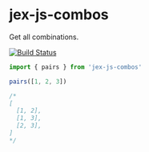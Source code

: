 # jex-js-combos

Get all combinations.


[![Build Status](https://travis-ci.org/reergymerej/js-combos.svg?branch=master)](https://travis-ci.org/reergymerej/js-combos)

```js
import { pairs } from 'jex-js-combos'

pairs([1, 2, 3])

/*
[
  [1, 2],
  [1, 3],
  [2, 3],
]
*/
```
